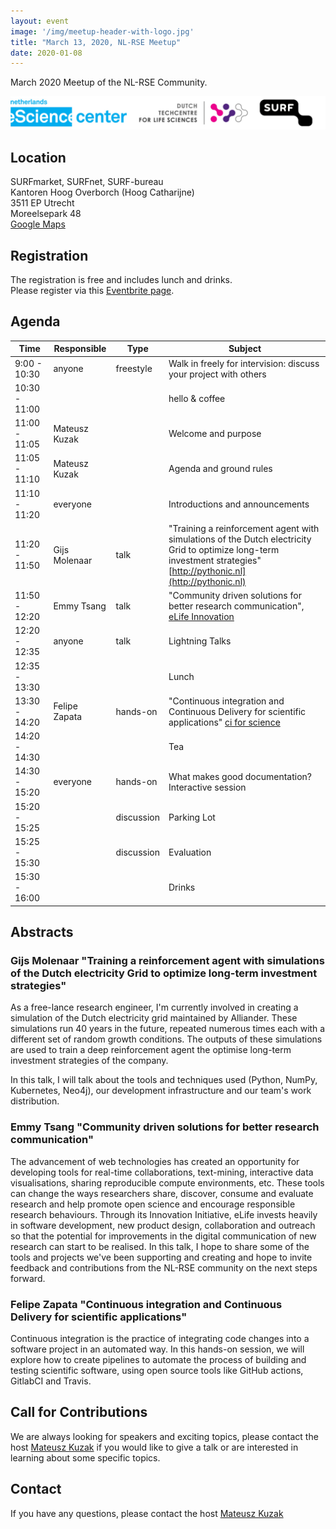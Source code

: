 ```yaml
---
layout: event
image: '/img/meetup-header-with-logo.jpg'
title: "March 13, 2020, NL-RSE Meetup"
date: 2020-01-08
---
```


March 2020 Meetup of the NL-RSE Community.
<!--break-->
![Logo Banner](/img/meetups/logo-banner.jpg)

## Location
SURFmarket, SURFnet, SURF-bureau <br />
Kantoren Hoog Overborch (Hoog Catharijne) <br />
3511 EP Utrecht <br />
Moreelsepark 48 <br />
[Google Maps](https://www.google.com/maps/dir//Moreelsepark+48,+3511+EP+Utrecht/@52.0890566,5.1112767,17z/data=!4m17!1m7!3m6!1s0x47c66f5cf0744629:0xd26462bf1e621a9a!2sMoreelsepark+48,+3511+EP+Utrecht!3b1!8m2!3d52.0890566!4d5.1134654!4m8!1m0!1m5!1m1!1s0x47c66f5cf0744629:0xd26462bf1e621a9a!2m2!1d5.1134654!2d52.0890566!3e1)

## Registration
The registration is free and includes lunch and drinks.<br />
Please register via this [Eventbrite page](https://www.eventbrite.co.uk/e/nl-rse-meetup-march-13-2020-tickets-90593053261#).


## Agenda

| Time | Responsible | Type | Subject |
| --- | ------------ | ---- | ------- |
| 9:00 - 10:30 | anyone | freestyle | Walk in freely for intervision: discuss your project with others |
| 10:30 - 11:00 | | | hello & coffee |
| 11:00 - 11:05 | Mateusz Kuzak | | Welcome and purpose |
| 11:05 - 11:10 | Mateusz Kuzak | | Agenda and ground rules | 
| 11:10 - 11:20 | everyone | | Introductions and announcements |
| 11:20 - 11:50 | Gijs Molenaar| talk | "Training a reinforcement agent with simulations of the Dutch electricity Grid to optimize long-term investment strategies" [http://pythonic.nl](http://pythonic.nl)|
| 11:50 - 12:20 | Emmy Tsang | talk | "Community driven solutions for better research communication", [eLife Innovation](https://elifesciences.org/labs)|
| 12:20 - 12:35 | anyone | talk | Lightning Talks |
| 12:35 - 13:30 | | | Lunch |
| 13:30 - 14:20 | Felipe Zapata | hands-on | "Continuous integration and Continuous Delivery for scientific applications" [ci for science](https://github.com/NLESC-JCER/ci_for_science) |
| 14:20 - 14:30 | | | Tea |
| 14:30 - 15:20 | everyone | hands-on | What makes good documentation? Interactive session |
| 15:20 - 15:25 | | discussion | Parking Lot |
| 15:25 - 15:30 | | discussion | Evaluation |
| 15:30 - 16:00 | | | Drinks |

## Abstracts

### Gijs Molenaar "Training a reinforcement agent with simulations of the Dutch electricity Grid to optimize long-term investment strategies"
As a free-lance research engineer, I'm currently involved in creating a simulation of the Dutch electricity grid maintained by Alliander. These simulations run 40 years in the future, repeated numerous times each with a different set of random growth conditions. The outputs of these simulations are used to train a deep reinforcement agent the optimise long-term investment strategies of the company.

In this talk, I will talk about the tools and techniques used (Python, NumPy, Kubernetes, Neo4j), our development infrastructure and our team's work distribution.

### Emmy Tsang "Community driven solutions for better research communication"
The advancement of web technologies has created an opportunity for developing tools for real-time collaborations, text-mining, interactive data visualisations, sharing reproducible compute environments, etc. These tools can change the ways researchers share, discover, consume and evaluate research and help promote open science and encourage responsible research behaviours. Through its Innovation Initiative, eLife invests heavily in software development, new product design, collaboration and outreach so that the potential for improvements in the digital communication of new research can start to be realised. In this talk, I hope to share some of the tools and projects we've been supporting and creating and hope to invite feedback and contributions from the NL-RSE community on the next steps forward.

### Felipe Zapata "Continuous integration and Continuous Delivery for scientific applications"
Continuous integration is the practice of integrating code changes into a software project in an automated way.
In this hands-on session, we will explore how to create pipelines to automate the process of building and
testing scientific software, using open source tools like GitHub actions, GitlabCI and Travis.

## Call for Contributions
We are always looking for speakers and exciting topics, please contact the host [Mateusz Kuzak](mailto:m.kuzak@esciencecenter.nl) if you would like to give a talk or are interested in learning about some specific topics.

## Contact
If you have any questions, please contact the host [Mateusz Kuzak](mailto:m.kuzak@esciencecenter.nl)
